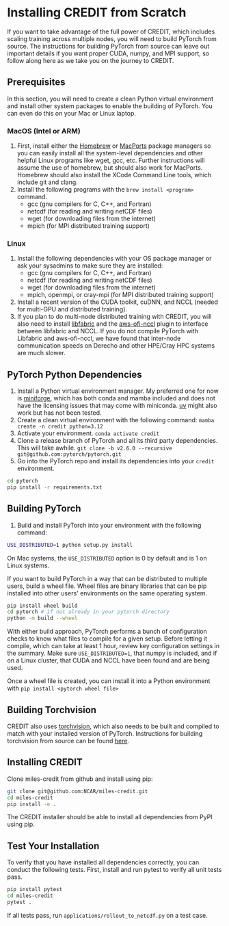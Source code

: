 # Installing CREDIT from Scratch

If you want to take advantage of the full power of CREDIT,
which includes scaling training across multiple nodes, you 
will need to build PyTorch from source. The instructions
for building PyTorch from source can leave out important
details if you want proper CUDA, numpy, and MPI support, 
so follow along here as we take you on the journey to 
CREDIT.

## Prerequisites
In this section, you will need to create a clean Python
virtual environment and install other system packages to
enable the building of PyTorch. You can even do this on your
Mac or Linux laptop.

### MacOS (Intel or ARM)
1. First, install either the [Homebrew](https://brew.sh/) or [MacPorts](https://www.macports.org/) package managers 
so you can easily install all the system-level dependencies and other helpful Linux programs like wget, gcc, etc.
Further instructions will assume the use of homebrew, but should also work for MacPorts. Homebrew
should also install the XCode Command Line tools, which include git and clang.
2. Install the following programs with the `brew install <program>`
command.
    * gcc (gnu compilers for C, C++, and Fortran)
    * netcdf (for reading and writing netCDF files)
    * wget (for downloading files from the internet)
    * mpich (for MPI distributed training support)
### Linux
1. Install the following dependencies with your OS package manager or ask your sysadmins to make sure
they are installed:
   * gcc (gnu compilers for C, C++, and Fortran)
   * netcdf (for reading and writing netCDF files)
   * wget (for downloading files from the internet)
   * mpich, openmpi, or cray-mpi (for MPI distributed training support)
2. Install a recent version of the CUDA toolkit, cuDNN, and NCCL (needed for multi-GPU and distributed training).
3. If you plan to do multi-node distributed training with CREDIT, you will also need to install 
[libfabric](https://github.com/ofiwg/libfabric) and the [aws-ofi-nccl](https://github.com/aws/aws-ofi-nccl) plugin
to interface between libfabric and NCCL. If you do not compile PyTorch with Libfabric and aws-ofi-nccl, 
we have found that inter-node communication speeds on Derecho and other HPE/Cray HPC systems are much slower.

## PyTorch Python Dependencies
1. Install a Python virtual environment manager. My preferred one for now is
[miniforge](https://github.com/conda-forge/miniforge), which has both conda and mamba included and does not have the 
licensing issues that may come with miniconda. [uv](https://astral.sh/blog/uv) might also work but has not been tested.
2. Create a clean virtual environment with the following command:
`mamba create -n credit python=3.12`
3. Activate your environment. `conda activate credit`
4. Clone a release branch of PyTorch and all its third party dependencies. This will take awhile.
`git clone -b v2.6.0 --recursive git@github.com:pytorch/pytorch.git`
5. Go into the PyTorch repo and install its dependencies into your `credit` environment.
```bash
cd pytorch
pip install -r requirements.txt
```
## Building PyTorch
1. Build and install PyTorch into your environment with the following command:
```bash
USE_DISTRIBUTED=1 python setup.py install
```
On Mac systems, the `USE_DISTRIBUTED` option is 0 by default and is 1 on Linux systems.

If you want to build PyTorch in a way that can be distributed to multiple users, build a wheel file.
Wheel files are binary libraries that can be pip installed into other users' environments on the same operating system.
```bash
pip install wheel build
cd pytorch # if not already in your pytorch directory
python -m build --wheel
```

With either build approach, PyTorch performs a bunch of configuration checks to know what files to compile for a given 
setup. Before letting it compile, which can take at least 1 hour, review key configuration settings in the summary.
Make sure `USE_DISTRIBUTED=1`, that numpy is included, and if on a Linux cluster, that 
CUDA and NCCL have been found and are being used.

Once a wheel file is created, you can install it into a Python environment with
`pip install <pytorch wheel file>`

## Building Torchvision
CREDIT also uses [torchvision](https://github.com/pytorch/vision), which also needs to be built and compiled to match
with your installed version of PyTorch. Instructions for building torchvision from source
can be found [here](https://github.com/pytorch/vision/blob/main/CONTRIBUTING.md#development-installation). 

## Installing CREDIT
Clone miles-credit from github and install using pip:
```bash
git clone git@github.com:NCAR/miles-credit.git
cd miles-credit
pip install -e .
```
The CREDIT installer should be able to install all dependencies from PyPI using
pip. 

## Test Your Installation
To verify that you have installed all dependencies correctly, you can conduct the following tests.
First, install and run pytest to verify all unit tests pass.
```bash
pip install pytest
cd miles-credit
pytest .
```

If all tests pass, run `applications/rollout_to_netcdf.py` on a test case.
